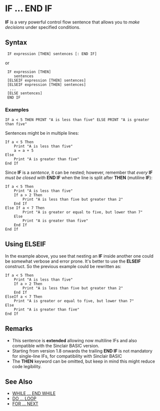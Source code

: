 # IF ... END IF

**IF** is a very powerful control flow sentence that allows you to _make decisions_ under specified conditions.

## Syntax
```
 IF expression [THEN] sentences [: END IF]

```
or 

```
 IF expression [THEN]
    sentences
 [ELSEIF expression [THEN] sentences]
 [ELSEIF expression [THEN] sentences]
  ...
 [ELSE sentences]
 END IF

```
### Examples
```
IF a < 5 THEN PRINT "A is less than five" ELSE PRINT "A is greater than five"
```


Sentences might be in multiple lines:

```
If a < 5 Then
    Print "A is less than five"
    a = a + 5 
Else
    Print "A is greater than five"
End If
```


Since **IF** is a _sentence_, it can be nested; however, remember that _every_ **IF** _must be closed with_ **END IF** when the line is split after **THEN** (mutiline **IF**):
```
If a < 5 Then
    Print "A is less than five"
    If a > 2 Then
        Print "A is less than five but greater than 2"
    End If
Else If a < 7 Then
        Print "A is greater or equal to five, but lower than 7"
    Else
        Print "A is greater than five"
    End If
End If
```


## Using ELSEIF
In the example above, you see that nesting an **IF** inside another one could be somewhat verbose and error prone. It's better to use 
the **ELSEIF** construct. So the previous example could be rewritten as:

```
If a < 5 Then
    Print "A is less than five"
    If a > 2 Then
        Print "A is less than five but greater than 2"
    End If
ElseIf a < 7 Then
    Print "A is greater or equal to five, but lower than 7"
Else
    Print "A is greater than five"
End If
```


## Remarks
* This sentence is **extended** allowing now multiline IFs and also compatible with the Sinclair BASIC version.
* Starting from version 1.8 onwards the trailing **END IF** is not mandatory for single-line IFs, for compatibility with Sinclair BASIC
* The **THEN** keyword can be omitted, but keep in mind this might reduce code legibility.

## See Also
* [WHILE ... END WHILE](while.md)
* [DO ... LOOP](do.md)
* [FOR ... NEXT](for.md)

